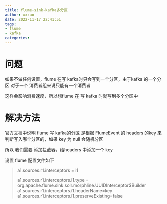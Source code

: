 ```yaml
---
title: flume-sink-kafka多分区
author: xxzuo
date: 2022-11-17 22:41:51
tags:
- flume
- kafka
categories:
---
```


# 问题

如果不做任何设置，flume 在写 kafka时只会写到一个分区，由于kafka 的一个分区 对于一个 消费者组来说只能有一个消费者

这样会影响消费速度，所以想flume 在 写 kafka 时就写到多个分区中

# 解决方法



官方文档中说明 flume 写 kafka的分区 是根据 FlumeEvent 的 headers 的key 来判断写入哪个分区的，如果 key 为 null 会随机分区

所以 我们需要 添加拦截器，给headers 中添加一个 key

设置 flume 配置文件如下

> a1.sources.r1.interceptors = i1
>
> a1.sources.r1.interceptors.i1.type = org.apache.flume.sink.solr.morphline.UUIDInterceptor$Builder
> a1.sources.r1.interceptors.i1.headerName=key
> a1.sources.r1.interceptors.i1.preserveExisting=false
